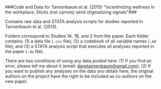 ###Code and Data for Tannenbaum et al. (2013) "Incentivizing wellness in the workplace: Sticks (not carrots) send stigmatizing signals"###

Contains raw data and STATA analysis scripts for studies reported in Tannenbaum et al. (2013). 

Folders correspond to Studies 1A, 1B, and 2 from the paper. Each folder contains: (1) a data file (`.csv` file); (2) a codebook of all variable names (`.md` file); and (3) a STATA analysis script that executes all analyses reported in the paper (`.do` file).

There are two conditions of using any data posted here: (1) If you find an error, please tell me about it (email: davetannenbaum@gmail.com); (2) If you want to publish any analyses on the data you obtain here, the original authors on the project have the right to be included as co-authors on the new paper.
